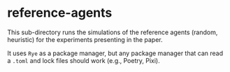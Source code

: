 # reference-agents

This sub-directory runs the simulations of the reference agents (random, heuristic) for the experiments presenting in the paper.

It uses `Rye` as a package manager, but any package manager that can read a `.toml` and lock files should work (e.g., Poetry, Pixi).
